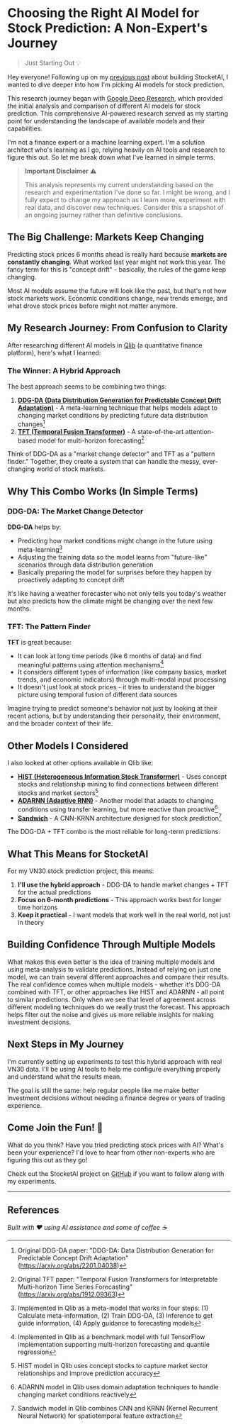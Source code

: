 # Choosing the Right AI Model for Stock Prediction: A Non-Expert's Journey

> Just Starting Out 💡

Hey everyone! Following up on my [previous post](https://dev.to/dbolotov/im-building-an-ai-to-predict-stocks-dk8) about building StocketAI, I wanted to dive deeper into how I'm picking AI models for stock prediction.

This research journey began with [Google Deep Research](https://gemini.google.com/share/b4d03200c737), which provided the initial analysis and comparison of different AI models for stock prediction. This comprehensive AI-powered research served as my starting point for understanding the landscape of available models and their capabilities.

I'm not a finance expert or a machine learning expert. I'm a solution architect who's learning as I go, relying heavily on AI tools and research to figure this out. So let me break down what I've learned in simple terms.

> **Important Disclaimer** ⚠️
>
> This analysis represents my current understanding based on the research and experimentation I've done so far. I might be wrong, and I fully expect to change my approach as I learn more, experiment with real data, and discover new techniques. Consider this a snapshot of an ongoing journey rather than definitive conclusions.

## The Big Challenge: Markets Keep Changing

Predicting stock prices 6 months ahead is really hard because **markets are constantly changing**. What worked last year might not work this year. The fancy term for this is "concept drift" - basically, the rules of the game keep changing.

Most AI models assume the future will look like the past, but that's not how stock markets work. Economic conditions change, new trends emerge, and what drove stock prices before might not matter anymore.

## My Research Journey: From Confusion to Clarity

After researching different AI models in [Qlib](https://github.com/microsoft/qlib) (a quantitative finance platform), here's what I learned:

### The Winner: A Hybrid Approach

The best approach seems to be combining two things:

1. **[DDG-DA (Data Distribution Generation for Predictable Concept Drift Adaptation)](https://arxiv.org/abs/2201.04038)** - A meta-learning technique that helps models adapt to changing market conditions by predicting future data distribution changes[^ddgda]
2. **[TFT (Temporal Fusion Transformer)](https://github.com/google-research/google-research/tree/master/tft)** - A state-of-the-art attention-based model for multi-horizon forecasting[^tft]

Think of DDG-DA as a "market change detector" and TFT as a "pattern finder." Together, they create a system that can handle the messy, ever-changing world of stock markets.

## Why This Combo Works (In Simple Terms)

### DDG-DA: The Market Change Detector

**DDG-DA** helps by:
- Predicting how market conditions might change in the future using meta-learning[^ddgda_impl]
- Adjusting the training data so the model learns from "future-like" scenarios through data distribution generation
- Basically preparing the model for surprises before they happen by proactively adapting to concept drift

It's like having a weather forecaster who not only tells you today's weather but also predicts how the climate might be changing over the next few months.

[^ddgda_impl]: Implemented in Qlib as a meta-model that works in four steps: (1) Calculate meta-information, (2) Train DDG-DA, (3) Inference to get guide information, (4) Apply guidance to forecasting models[^qlib_meta]

[^qlib_meta]: Qlib Meta Controller Documentation: https://github.com/microsoft/qlib/blob/main/docs/component/meta.rst

### TFT: The Pattern Finder

**TFT** is great because:
- It can look at long time periods (like 6 months of data) and find meaningful patterns using attention mechanisms[^tft_impl]
- It considers different types of information (like company basics, market trends, and economic indicators) through multi-modal input processing
- It doesn't just look at stock prices - it tries to understand the bigger picture using temporal fusion of different data sources

Imagine trying to predict someone's behavior not just by looking at their recent actions, but by understanding their personality, their environment, and the broader context of their life.

[^tft_impl]: Implemented in Qlib as a benchmark model with full TensorFlow implementation supporting multi-horizon forecasting and quantile regression[^qlib_tft]

[^qlib_tft]: Qlib TFT Benchmark Documentation: https://github.com/microsoft/qlib/tree/main/examples/benchmarks/TFT

## Other Models I Considered

I also looked at other options available in Qlib like:

- **[HIST (Heterogeneous Information Stock Transformer)](https://github.com/microsoft/qlib/blob/main/qlib/contrib/model/pytorch_hist.py)** - Uses concept stocks and relationship mining to find connections between different stocks and market sectors[^hist]
- **[ADARNN (Adaptive RNN)](https://github.com/microsoft/qlib/blob/main/qlib/contrib/model/pytorch_adarnn.py)** - Another model that adapts to changing conditions using transfer learning, but more reactive than proactive[^adarnn]
- **[Sandwich](https://github.com/microsoft/qlib/blob/main/qlib/contrib/model/pytorch_sandwich.py)** - A CNN-KRNN architecture designed for stock prediction[^sandwich]

The DDG-DA + TFT combo is the most reliable for long-term predictions.

[^hist]: HIST model in Qlib uses concept stocks to capture market sector relationships and improve prediction accuracy
[^adarnn]: ADARNN model in Qlib uses domain adaptation techniques to handle changing market conditions reactively
[^sandwich]: Sandwich model in Qlib combines CNN and KRNN (Kernel Recurrent Neural Network) for spatiotemporal feature extraction

## What This Means for StocketAI

For my VN30 stock prediction project, this means:

1. **I'll use the hybrid approach** - DDG-DA to handle market changes + TFT for the actual predictions
2. **Focus on 6-month predictions** - This approach works best for longer time horizons
3. **Keep it practical** - I want models that work well in the real world, not just in theory

## Building Confidence Through Multiple Models

What makes this even better is the idea of training multiple models and using meta-analysis to validate predictions. Instead of relying on just one model, we can train several different approaches and compare their results. The real confidence comes when multiple models - whether it's DDG-DA combined with TFT, or other approaches like HIST and ADARNN - all point to similar predictions. Only when we see that level of agreement across different modeling techniques do we really trust the forecast. This approach helps filter out the noise and gives us more reliable insights for making investment decisions.

## Next Steps in My Journey

I'm currently setting up experiments to test this hybrid approach with real VN30 data. I'll be using AI tools to help me configure everything properly and understand what the results mean.

The goal is still the same: help regular people like me make better investment decisions without needing a finance degree or years of trading experience.

## Come Join the Fun! 🎉

What do you think? Have you tried predicting stock prices with AI? What's been your experience? I'd love to hear from other non-experts who are figuring this out as they go!

Check out the StocketAI project on [GitHub](https://github.com/WitcherD/StocketAI) if you want to follow along with my experiments.

---

## References

[^ddgda]: Original DDG-DA paper: "DDG-DA: Data Distribution Generation for Predictable Concept Drift Adaptation" (https://arxiv.org/abs/2201.04038)
[^tft]: Original TFT paper: "Temporal Fusion Transformers for Interpretable Multi-horizon Time Series Forecasting" (https://arxiv.org/abs/1912.09363)

*Built with ❤️ using AI assistance and some of coffee ☕*
